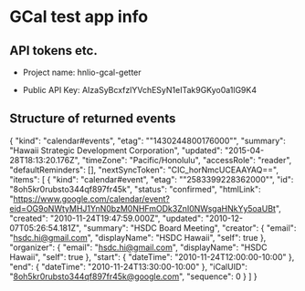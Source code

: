 # GCal test app info

## API tokens etc.
- Project name: hnlio-gcal-getter
	
- Public API Key: AIzaSyBcxfzlYVchESyN1eITak9GKyo0a1lG9K4

## Structure of returned events

{
 "kind": "calendar#events",
 "etag": "\"1430244800176000\"",
 "summary": "Hawaii Strategic Development Corporation",
 "updated": "2015-04-28T18:13:20.176Z",
 "timeZone": "Pacific/Honolulu",
 "accessRole": "reader",
 "defaultReminders": [],
 "nextSyncToken": "CIC_horNmcUCEAAYAQ==",
 "items": [
  {
   "kind": "calendar#event",
   "etag": "\"2583399228362000\"",
   "id": "8oh5kr0rubsto344qf897fr45k",
   "status": "confirmed",
   "htmlLink": "https://www.google.com/calendar/event?eid=OG9oNWtyMHJ1YnN0bzM0NHFmODk3ZnI0NWsgaHNkYy5oaUBt",
   "created": "2010-11-24T19:47:59.000Z",
   "updated": "2010-12-07T05:26:54.181Z",
   "summary": "HSDC Board Meeting",
   "creator": {
    "email": "hsdc.hi@gmail.com",
    "displayName": "HSDC Hawaii",
    "self": true
   },
   "organizer": {
    "email": "hsdc.hi@gmail.com",
    "displayName": "HSDC Hawaii",
    "self": true
   },
   "start": {
    "dateTime": "2010-11-24T12:00:00-10:00"
   },
   "end": {
    "dateTime": "2010-11-24T13:30:00-10:00"
   },
   "iCalUID": "8oh5kr0rubsto344qf897fr45k@google.com",
   "sequence": 0
   }
 ]
}
